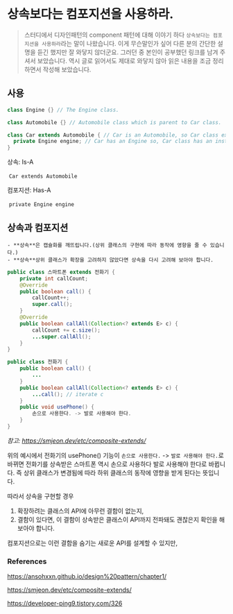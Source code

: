 # 상속보다는 컴포지션을 사용하라.

> 스터디에서 디자인패턴의 component 패턴에 대해 이야기 하다 `상속보다는 컴포지션을 사용하라`라는 말이 나왔습니다. 이게 무슨말인가 싶어 다른 분의 간단한 설명을 듣긴 했지만 잘 와닿지 않더군요. 그러던 중 본인이 공부했던 링크를 남겨 주셔서 보았습니다. 역시 글로 읽어서도 제대로 와닿지 않아 읽은 내용을 조금 정리하면서 작성해 보았습니다.

## 사용

```java
class Engine {} // The Engine class.

class Automobile {} // Automobile class which is parent to Car class.

class Car extends Automobile { // Car is an Automobile, so Car class extends Automobile class.
  private Engine engine; // Car has an Engine so, Car class has an instance of Engine class as its member.
}
```

상속: Is-A

​	 `Car extends Automobile`

컴포지션: Has-A

​	`private Engine engine`



## 상속과 컴포지션

	- **상속**은 캡슐화를 깨뜨립니다.(상위 클래스의 구현에 따라 동작에 영향을 줄 수 있습니다.)
	- **상속**상위 클래스가 확장을 고려하지 않았다면 상속을 다시 고려해 보아야 합니다. 

```java
public class 스마트폰 extends 전화기 {
    private int callCount;
    @Override
    public boolean call() {
        callCount++;
        super.call();
    }
    @Override
    public boolean callAll(Collection<? extends E> c) {
        callCount += c.size();
        ...super.callAll();
    }
}

public class 전화기 {
    public boolean call() {
        ...
    }
    public boolean callAll(Collection<? extends E> c) {
        ...call(); // iterate c
    }
    public void usePhone() {
        손으로 사용한다. -> 발로 사용해야 한다.
    }
}
```

_참고:  https://smjeon.dev/etc/composite-extends/_

위의 예시에서 전화기의 usePhone() 기능이 `손으로 사용한다.` -> `발로 사용해야 한다.`로 바뀌면 전화기를 상속받은 스마트폰 역시 손으로 사용하다 발로 사용해야 한다로 바뀝니다. 즉 상위 클래스가 변경됨에 따라 하위 클래스의 동작에 영향을 받게 된다는 뜻입니다.

따라서 상속을 구현할 경우

1. 확장하려는 클래스의 API에 아무런 결함이 없는지,
2. 결함이 있다면, 이 결함이 상속받은 클래스이 API까지 전파돼도 괜찮은지 확인을 해 보아야 합니다.

컴포지션으로는 이런 결함을 숨기는 새로운 API를 설계할 수 있지만, 



### References

https://ansohxxn.github.io/design%20pattern/chapter1/

https://smjeon.dev/etc/composite-extends/

https://developer-ping9.tistory.com/326